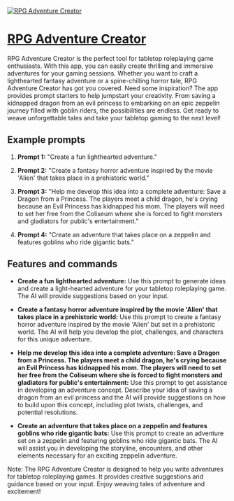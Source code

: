 [![RPG Adventure Creator](https://files.oaiusercontent.com/file-CwOPSTdtd1wjnklXc5Bf8Tu4?se=2123-10-16T23%3A28%3A53Z&sp=r&sv=2021-08-06&sr=b&rscc=max-age%3D31536000%2C%20immutable&rscd=attachment%3B%20filename%3Dmirage-logo-circle.png&sig=Fd00/eAt9zsAMucGuKyX93TvOAPwC8QRxlUZfEdrGPc%3D)](https://chat.openai.com/g/g-htrf9eCih-rpg-adventure-creator)

# [RPG Adventure Creator](https://chat.openai.com/g/g-htrf9eCih-rpg-adventure-creator)

RPG Adventure Creator is the perfect tool for tabletop roleplaying game enthusiasts. With this app, you can easily create thrilling and immersive adventures for your gaming sessions. Whether you want to craft a lighthearted fantasy adventure or a spine-chilling horror tale, RPG Adventure Creator has got you covered. Need some inspiration? The app provides prompt starters to help jumpstart your creativity. From saving a kidnapped dragon from an evil princess to embarking on an epic zeppelin journey filled with goblin riders, the possibilities are endless. Get ready to weave unforgettable tales and take your tabletop gaming to the next level!

## Example prompts

1. **Prompt 1:** "Create a fun lighthearted adventure."

2. **Prompt 2:** "Create a fantasy horror adventure inspired by the movie 'Alien' that takes place in a prehistoric world."

3. **Prompt 3:** "Help me develop this idea into a complete adventure: Save a Dragon from a Princess. The players meet a child dragon, he's crying because an Evil Princess has kidnapped his mom. The players will need to set her free from the Coliseum where she is forced to fight monsters and gladiators for public's entertainment."

4. **Prompt 4:** "Create an adventure that takes place on a zeppelin and features goblins who ride gigantic bats."

## Features and commands

- **Create a fun lighthearted adventure:** Use this prompt to generate ideas and create a light-hearted adventure for your tabletop roleplaying game. The AI will provide suggestions based on your input.

- **Create a fantasy horror adventure inspired by the movie 'Alien' that takes place in a prehistoric world:** Use this prompt to create a fantasy horror adventure inspired by the movie 'Alien' but set in a prehistoric world. The AI will help you develop the plot, challenges, and characters for this unique adventure.

- **Help me develop this idea into a complete adventure: Save a Dragon from a Princess. The players meet a child dragon, he's crying because an Evil Princess has kidnapped his mom. The players will need to set her free from the Coliseum where she is forced to fight monsters and gladiators for public's entertainment:** Use this prompt to get assistance in developing an adventure concept. Describe your idea of saving a dragon from an evil princess and the AI will provide suggestions on how to build upon this concept, including plot twists, challenges, and potential resolutions.

- **Create an adventure that takes place on a zeppelin and features goblins who ride gigantic bats:** Use this prompt to create an adventure set on a zeppelin and featuring goblins who ride gigantic bats. The AI will assist you in developing the storyline, encounters, and other elements necessary for an exciting zeppelin adventure.

Note: The RPG Adventure Creator is designed to help you write adventures for tabletop roleplaying games. It provides creative suggestions and guidance based on your input. Enjoy weaving tales of adventure and excitement!